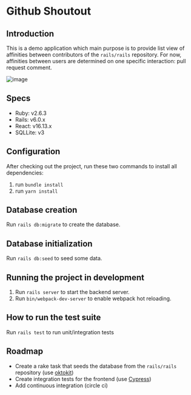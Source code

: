# Github Shoutout 


## Introduction
This is a demo application which main purpose is to provide list view of affinities between contributors of the `rails/rails` repository.
For now, affinities between users are determined on one specific interaction: pull request comment.

![image](https://user-images.githubusercontent.com/3678598/90801497-57b72100-e2ec-11ea-83f5-6a730627bd27.png)

## Specs

- Ruby: v2.6.3
- Rails: v6.0.x
- React: v16.13.x
- SQLLite: v3

## Configuration
After checking out the project, run these two commands to install all dependencies:
1) run `bundle install`
2) run `yarn install`

## Database creation
Run `rails db:migrate` to create the database.

## Database initialization
Run `rails db:seed` to seed some data.

## Running the project in development
1) Run `rails server` to start the backend server. 
2) Run `bin/webpack-dev-server` to enable webpack hot reloading.

## How to run the test suite
Run `rails test` to run unit/integration tests

## Roadmap
- Create a rake task that seeds the database from the `rails/rails` repository (use [oktokit](https://github.com/octokit/octokit.rb))
- Create integration tests for the frontend (use [Cypress](https://github.com/cypress-io/cypress))
- Add continuous integration (circle ci)
